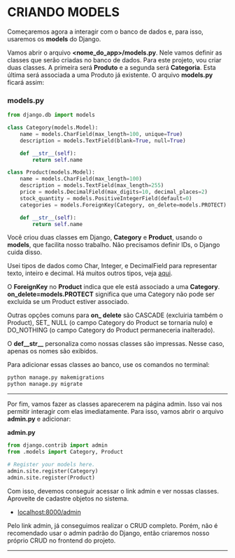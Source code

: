 # CRIANDO MODELS
Começaremos agora a interagir com o banco de dados e, para isso, usaremos os **models** do Django. 

Vamos abrir o arquivo **<nome_do_app>/models.py**. Nele vamos definir as classes que serão criadas no banco de dados. Para este projeto, vou criar duas classes. A primeira será **Produto** e a segunda será **Categoria**. Esta última será associada a uma Produto já existente. O arquivo **models.py** ficará assim:
### models.py
```py
from django.db import models

class Category(models.Model):
    name = models.CharField(max_length=100, unique=True)
    description = models.TextField(blank=True, null=True)

    def __str__(self):
        return self.name

class Product(models.Model):
    name = models.CharField(max_length=100)
    description = models.TextField(max_length=255)
    price = models.DecimalField(max_digits=10, decimal_places=2)
    stock_quantity = models.PositiveIntegerField(default=0)
    categories = models.ForeignKey(Category, on_delete=models.PROTECT)

    def __str__(self):
        return self.name
```
Você criou duas classes em Django, **Category** e **Product**, usando o **models**, que facilita nosso trabalho. Não precisamos definir IDs, o Django cuida disso.

Usei tipos de dados como Char, Integer, e DecimalField para representar texto, inteiro e decimal. Há muitos outros tipos, veja [aqui](https://docs.djangoproject.com/en/4.2/ref/models/fields/).

O **ForeignKey** no **Product** indica que ele está associado a uma **Category**. **on_delete=models.PROTECT** significa que uma Category não pode ser excluída se um Product estiver associado.

Outras opções comuns para **on_ delete** são CASCADE (excluiria também o Product), SET_ NULL (o campo Category do Product se tornaria nulo) e DO_NOTHING (o campo Category do Product permaneceria inalterado).

O **def__str__** personaliza como nossas classes são impressas. Nesse caso, apenas os nomes são exibidos.

Para adicionar essas classes ao banco, use os comandos no terminal:
```bash
python manage.py makemigrations
python manage.py migrate
```
---
Por fim, vamos fazer as classes aparecerem na página admin. Isso vai nos permitir interagir com elas imediatamente. Para isso, vamos abrir o arquivo **admin.py** e adicionar:

**admin.py**
```py
from django.contrib import admin
from .models import Category, Product

# Register your models here.
admin.site.register(Category)
admin.site.register(Product)
```
Com isso, devemos conseguir acessar o link admin e ver nossas classes. Aproveite de cadastre objetos no sistema.
	
- [localhost:8000/admin](http://127.0.0.1:8000/admin)

Pelo link admin, já conseguimos realizar o CRUD completo. Porém, não é recomendado usar o admin padrão do Django, então criaremos nosso próprio CRUD no frontend do projeto.

---